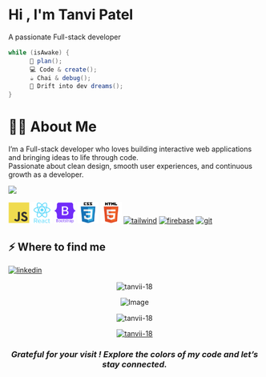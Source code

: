 <h1>Hi , I'm Tanvi Patel</h1>
<p>A passionate Full-stack developer </p>

```java
while (isAwake) {
      📝 plan();
      💻 Code & create();
      ☕ Chai & debug();
      🌙 Drift into dev dreams();
}
```
<h1>👩‍💻 About Me</h1>  

I’m a Full-stack developer who loves building interactive web applications and bringing ideas to life through code.  
Passionate about clean design, smooth user experiences, and continuous growth as a developer.  


![](https://capsule-render.vercel.app/api?type=venom&height=150&text=%20Tech%20Stack&fontSize=40&color=0:00FFFF,100:1E90FF&stroke=1E90FF)

<p><a target="_blank" href="https://raw.githubusercontent.com/devicons/devicon/master/icons/javascript/javascript-original.svg" style="display: inline-block; gap:"22px" "><img src="https://raw.githubusercontent.com/devicons/devicon/master/icons/javascript/javascript-original.svg" alt="javascript" width="42" height="42" /></a>
<a target="_blank" href="https://raw.githubusercontent.com/devicons/devicon/master/icons/react/react-original-wordmark.svg" style="display: inline-block;"><img src="https://raw.githubusercontent.com/devicons/devicon/master/icons/react/react-original-wordmark.svg" alt="react" width="42" height="42" /></a>
<a target="_blank" href="https://raw.githubusercontent.com/devicons/devicon/master/icons/bootstrap/bootstrap-plain-wordmark.svg" style="display: inline-block;"><img src="https://raw.githubusercontent.com/devicons/devicon/master/icons/bootstrap/bootstrap-plain-wordmark.svg" alt="bootstrap" width="42" height="42" /></a>
<a target="_blank" href="https://raw.githubusercontent.com/devicons/devicon/master/icons/css3/css3-original-wordmark.svg" style="display: inline-block;"><img src="https://raw.githubusercontent.com/devicons/devicon/master/icons/css3/css3-original-wordmark.svg" alt="css3" width="42" height="42" /></a>
<a target="_blank" href="https://raw.githubusercontent.com/devicons/devicon/master/icons/html5/html5-original-wordmark.svg" style="display: inline-block;"><img src="https://raw.githubusercontent.com/devicons/devicon/master/icons/html5/html5-original-wordmark.svg" alt="html5" width="42" height="42" /></a>
<a target="_blank" href="https://www.vectorlogo.zone/logos/tailwindcss/tailwindcss-icon.svg" style="display: inline-block;"><img src="https://www.vectorlogo.zone/logos/tailwindcss/tailwindcss-icon.svg" alt="tailwind" width="42" height="42" /></a>
<a target="_blank" href="https://www.vectorlogo.zone/logos/firebase/firebase-icon.svg" style="display: inline-block;"><img src="https://www.vectorlogo.zone/logos/firebase/firebase-icon.svg" alt="firebase" width="42" height="42" /></a>
<a target="_blank" href="https://www.vectorlogo.zone/logos/git-scm/git-scm-icon.svg" style="display: inline-block;"><img src="https://www.vectorlogo.zone/logos/git-scm/git-scm-icon.svg" alt="git" width="42" height="42" /></a></p>
<h2>⚡️ Where to find me</h2>
<p><a target="_blank" href="https://www.linkedin.com/in/tanvi-patel18/" style="display: inline-block;"><img src="https://img.shields.io/badge/linkedin-logo?style=for-the-badge&logo=linkedin&logoColor=white&color=%230a77b6" alt="linkedin" /></a></p>
<p align="center"><img align="center" src="https://github-readme-stats.vercel.app/api?username=tanvii-18&show_icons=true&locale=en" alt="tanvii-18" /></p>
<div align="center">
<img width="400" height="400" alt="Image" src="https://github.com/user-attachments/assets/549eb1d3-bcbc-47f7-9c1f-cb311b006cb7" /> </div>
<p align="center"><img align="center" src="https://github-readme-streak-stats.herokuapp.com/?user=tanvii-18&" alt="tanvii-18" /></p>
<p align="center"><a href="https://github.com/ryo-ma/github-profile-trophy"><img src="https://github-profile-trophy.vercel.app/?username=tanvii-18" alt="tanvii-18" /></a></p>
<div align="center">
  <h3><i> Grateful for your visit ! Explore the colors of my code and let’s stay connected. </i></h3>
  <br>
</div>
